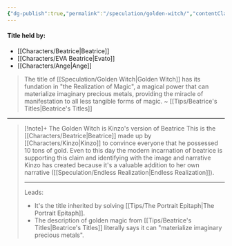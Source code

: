 ```yaml
---
{"dg-publish":true,"permalink":"/speculation/golden-witch/","contentClasses":"center-headings red-truth red-links blue-truth"}
---
```


#### Title held by:
- [[Characters/Beatrice\|Beatrice]]
- [[Characters/EVA Beatrice\|Evato]]
- [[Characters/Ange\|Ange]]

>The title of [[Speculation/Golden Witch\|Golden Witch]] has its fundation in "the Realization of Magic", a magical power that can materialize imaginary precious metals, providing the miracle of manifestation to all less tangible forms of magic.
>~ [[Tips/Beatrice's Titles\|Beatrice's Titles]]

---


<div class="transclusion internal-embed is-loaded"><div class="markdown-embed">



> [!note]+ The Golden Witch is Kinzo's version of Beatrice
> This is the [[Characters/Beatrice\|Beatrice]] made up by [[Characters/Kinzo\|Kinzo]] to convince everyone that he possessed 10 tons of gold. Even to this day the modern incarnation of beatrice is supporting this claim and identifying with the image and narrative Kinzo has created because it's a valuable addition to her own narrative ([[Speculation/Endless Realization\|Endless Realization]]).
> 
> ---
> Leads:
> - It's the title inherited by solving [[Tips/The Portrait Epitaph\|The Portrait Epitaph]]. 
> - The description of golden magic from [[Tips/Beatrice's Titles\|Beatrice's Titles]] literally says it can "materialize imaginary precious metals".

</div></div>
